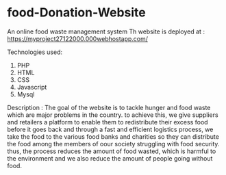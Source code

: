 # food-Donation-Website
An online food waste management system
Th website is deployed at : https://myproject27122000.000webhostapp.com/                                   

Technologies used:        
1) PHP
2) HTML
3) CSS
4) Javascript
5) Mysql


Description :
The goal of the website is to tackle hunger and food waste which are major problems in the country. to achieve this, we give suppliers and retailers a platform to enable them to redistribute their excess food before it goes back and through a fast and efficient logistics process, we take the food to the various food banks and charities so they can distribute the food among the members of oour society struggling with food security. thus, the process reduces the amount of food wasted, which is harmful to the environment and we also reduce the amount of people going without food.

